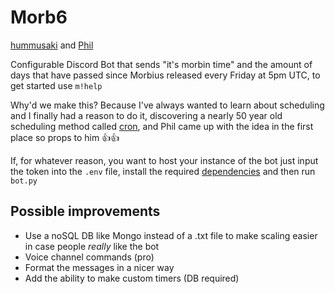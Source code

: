 # Morb6

[hummusaki](https://github.com/Apoc101) and [Phil](https://github.com/Phil-Swift-Furry)

Configurable Discord Bot that sends "it's morbin time" and the amount of days that have passed since Morbius released every Friday at 5pm UTC, to get started use `m!help`

Why'd we make this? Because I've always wanted to learn about scheduling and I finally had a reason to do it, discovering a nearly 50 year old scheduling method called [cron](https://en.wikipedia.org/wiki/Cron), and Phil came up with the idea in the first place so props to him 👍👍<br>

If, for whatever reason, you want to host your instance of the bot just input the token into the `.env` file, install the required [dependencies](https://github.com/Apoc101/Morb6/blob/main/requirements.txt) and then run `bot.py`

## Possible improvements

- Use a noSQL DB like Mongo instead of a .txt file to make scaling easier in case people *really* like the bot
- Voice channel commands (pro)
- Format the messages in a nicer way
- Add the ability to make custom timers (DB required)
